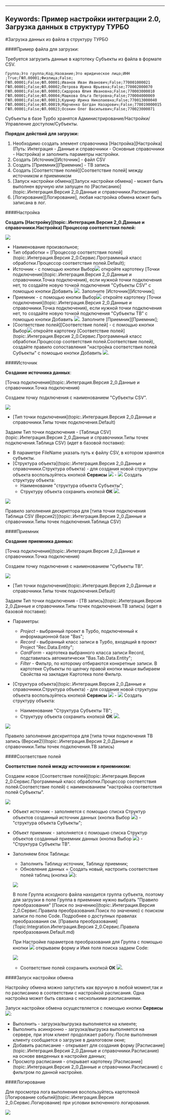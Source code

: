 ﻿

---
Keywords: Пример настройки интеграции 2.0, Загрузка данных в структуру ТУРБО
---




#Загрузка данных из файла в структуру ТУРБО

####Пример файла для загрузки:

Требуется загрузить данные в картотеку Субъекты из файла в формате CSV.

```
Группа;Это группа;Код;Название;Это юридическое лицо;ИНН
;True;ГФЛ.00001;Физлица;False;
ГФЛ.00001;False;ФЛ.00001;Иванов Иван Иванович;False;770001000021
ГФЛ.00001;False;ФЛ.00002;Петрова Ирина Юрьевна;False;770002000070
ГФЛ.00001;False;ФЛ.00003;Сидорова Юлия Ивановна;False;770003000010
ГФЛ.00001;False;ФЛ.00004;Машкова Ольга Петровна;False;770004000069
ГФЛ.00001;False;ФЛ.00013;Кушнир Ирина Николаевна;False;770013000040
ГФЛ.00001;False;ФЛ.00019;Марченко Богдан Назарович;False;770019000015
ГФЛ.00001;False;ФЛ.00023;Осокин Олег Васильевич;False;770023000071
```
Субъекты в базе Турбо хранятся Администрирование/Настройки/Управление доступом/Субъекты.

**Порядок действий для загрузки:**

1. Необходимо создать элемент справочника [Настройка][Настройка] (Путь: Интеграция - Данные и справочники - Основные справочники - Настройка) и заполнить параметры настройки.
2. Создать [Источник][Источник] - файл CSV
3. Создать [Приемник][Приемник] - TB запись
4. Создать [Соответствие полей][Соответствие полей] между источником и приемником
5. [Запуск настройки обмена][Запуск настройки обмена] - может быть выполнен вручную или запущен по [Расписанию](topic:.Интеграция.Версия 2_0.Данные и справочники.Расписание)
6. [Логирование][Логирование], любая настройка обмена может быть записана в лог.

####Настройка

**Создать [Настройку](topic:.Интеграция.Версия 2_0.Данные и справочники.Настройка) Процессор соответствия полей:**


![](topic:.AddFiles.Screenshot_11957.jpg)

* Наименование произвольное;
* Тип обработки = [Процессор соответствия полей](topic:.Интеграция.Версия 2_0.Сервис.Программный класс обработки.Процессор соответствия полей.Default);
* Источник - с помощью кнопки Выбор![](topic:Integration.AddFiles.Buttons.Btn_select.png) откройте картотеку [Точки подключения](topic:.Интеграция.Версия 2_0.Данные и справочники.Точка подключения), если нужной точки подключения нет, то создайте новую точкой подключения "Субъекты CSV" с помощью кнопки Добавить ![](topic:Com.AddFiles.Btn_Add.png). Заполните [Источник][Источник];
* Приемник - с помощью кнопки Выбор![](topic:Integration.AddFiles.Buttons.Btn_select.png) откройте картотеку [Точки подключения](topic:.Интеграция.Версия 2_0.Данные и справочники.Точка подключения), если нужной точки подключения нет, то создайте новую точкой подключения "Субъекты ТВ" с помощью кнопки Добавить ![](topic:Com.AddFiles.Btn_Add.png). Заполните [Приемник][Приемник];
* [Соответствие полей][Соответствие полей] - с помощью кнопки Выбор![](topic:Integration.AddFiles.Buttons.Btn_select.png) откройте картотеку [Соответствие полей](topic:.Интеграция.Версия 2_0.Сервис.Программный класс обработки.Процессор соответствия полей.Соответствие полей), создайте правило сопоставления "настройка соответствия полей Субъекты" с помощью кнопки Добавить ![](topic:Com.AddFiles.Btn_Add.png).


####Источник

**Создание источника данных**:


[Точка подключения](topic:.Интеграция.Версия 2_0.Данные и справочники.Точка подключения)

  Создаем точку подключения  с наименованием "Субъекты CSV".

![](topic:.AddFiles.Screenshot_12074.jpg)



* [Тип точки подключения](topic:.Интеграция.Версия 2_0.Данные и справочники.Типы точек подключения.Default)

Задаем Тип точки подключения - [Таблица CSV](topic:.Интеграция.Версия 2_0.Данные и справочники.Типы точек подключения.Таблица CSV)  (идет в базовой поставке):


* В параметре  FileName указать путь к файлу CSV, в котором хранятся субъекты.
* [Структура объекта](topic:.Интеграция.Версия 2_0.Данные и справочники.Структура объекта) - для создания новой структуры объекта воспользуйтесь кнопкой **Сервисы** ![](topic:Integration.AddFiles.Buttons.Btn_Services.png) - ![](topic:.AddFiles.Buttons.Btn_Add_new.png)  Создать структуру объекта:
    * Наименование "структура объекта Субъекты";
  <!--   * В Список таблиц объекта добавить таблицу 2 уровня;
   <!--  * Воспользоваться кнопкой **Разнести поля** для переноса отмеченных флагами полей в созданную таблицу;  !-->
    * Структуру объекта сохранить кнопкой **ОК** ![](topic:Com.AddFiles.Buttons.Btn_Post.png).

![](topic:.AddFiles.Screenshot_11959.jpg)


Правило заполнения дескриптора для [типа точки подключения Таблица CSV (Версия2)](topic:.Интеграция.Версия 2_0.Данные и справочники.Типы точек подключения.Таблица CSV)


####Приемник

**Создание приемника данных:**

[Точка подключения](topic:.Интеграция.Версия 2_0.Данные и справочники.Точка подключения)

  Создаем точку подключения  с наименованием "Субъекты ТВ".

![](topic:.AddFiles.Screenshot_12075.jpg)



* [Тип точки подключения](topic:.Интеграция.Версия 2_0.Данные и справочники.Типы точек подключения.Default)

Задаем Тип точки подключения - [ТВ запись](topic:.Интеграция.Версия 2_0.Данные и справочники.Типы точек подключения.ТВ запись)  (идет в базовой поставке):
* Параметры:
    * *Project* - выбранный проект в Турбо, подключенный к информационной базе "Bas";
    * *Record* - выбранный класс записи в Турбо, входящий в проект Project "Rec.Data.Entity";
    * *CardForm* - картотека выбранного класса записи Record, подставилась автоматически "Bas.Tab.Data.Entity";
    * *Filter* - Фильтр, по которому отбираются конкретные записи. В картотеке Субъекты по щелчку правой кнопки мыши выбираем Свойства на закладке Картотека поле Фильтр.


* [Структура объекта](topic:.Интеграция.Версия 2_0.Данные и справочники.Структура объекта) - для создания новой структуры объекта воспользуйтесь кнопкой **Сервисы** ![](topic:Integration.AddFiles.Buttons.Btn_Services.png) - ![](topic:.AddFiles.Buttons.Btn_Add_new.png)  Создать структуру объекта:
    * Наименование "Структура Субъекты ТВ";
    * Структуру объекта сохранить кнопкой **ОК** ![](topic:Com.AddFiles.Buttons.Btn_Post.png).

![](topic:.AddFiles.Screenshot_11961.jpg)


Правило заполнения дескриптора для [типа точки подключения ТВ запись (Версия2)](topic:.Интеграция.Версия 2_0.Данные и справочники.Типы точек подключения.ТВ запись)


####Соответствие полей

**Соответствие полей между источником и приемником:**

Создаем новое [Соответствие полей](topic:.Интеграция.Версия 2_0.Сервис.Программный класс обработки.Процессор соответствия полей.Соответствие полей) с наименованием "настройка соответствия полей Субъекты".

![](topic:.AddFiles.Screenshot_11962.jpg)

* Объект источник - заполняется с помощью списка Структур объектов созданный источник данных (кнопка Выбор ![](topic:Integration.AddFiles.Buttons.Btn_select.png)) - "структура объекта Субъекты";
* Объект приемник - заполняется с помощью списка Структур объектов созданный приемник данных (кнопка Выбор ![](topic:Integration.AddFiles.Buttons.Btn_select.png)) - "Структура Субъекты ТВ".
* Заполняем блок Таблицы:
    * Заполнить Таблицу источник, Таблицу приемник;
    * Обновление данных = Создать новый, настроить соответствие полей таблиц (кнопка ![](topic:Com.AddFiles.Buttons.Btn_Zamena.png)):

    ![](topic:.AddFiles.Screenshot_11963.jpg)

    В поле Группа исходного файла находится группа субъекта, поэтому для загрузки в поле Группа в приемнике нужно выбрать "Правило преобразования"  [Поиск по значению](topic:.Интеграция.Версия 2_0.Сервис.Правила преобразования.Поиск по значению) с поиском записи по полю Code.
    Подробнее о доступных правилах преобразования см. [Правила преобразования](Topic:Integration.Интеграция.Версия 2_0.Сервис.Правила преобразования.Default.md)

    <!--* Для поля Company "Правило преобразования"  используется  [Поиск по значению](topic:.Интеграция.Версия 2_0.Данные и справочники.Правила преобразования.Поиск по значению), в поле приемника стоит Предприятие - объектный тип.!-->

   При Настройке параметров преобразования для Группа с помощью кнопки ![](topic:.AddFiles.Buttons.Btn_Edit.png) открываем форму и  Имя поля поиска задаем Code:
  <!--* , потому что в файле компания задана наименованием  !-->

  ![](topic:.AddFiles.Screenshot_11964.jpg)

    <!--* ![](topic:.AddFiles.Screenshot_11624.jpg)

    * Для таблиц второго уровня обновление данных - Создать новый, настроить соответствие полей таблиц (кнопка ![](topic:Com.AddFiles.Buttons.Btn_Zamena.png)):

    ![](topic:.AddFiles.Screenshot_11625.jpg)

    Для ТМЦ [Поиск по значению](topic:.Интеграция.Версия 2_0.Данные и справочники.Правила преобразования.Поиск по значению) будет осуществляться по Name, для Валюта - по Code.!-->

    * Соответствие полей сохранить кнопкой **ОК** ![](topic:Com.AddFiles.Buttons.Btn_Post.png).


####Запуск настройки обмена

Настройку обмена можно запустить как вручную в любой момент,так и по расписанию в соответствии с настройкой расписания. Одна настройка может быть связана с несколькими расписаниями.

Запуск настройки обмена осуществляется с помощью кнопки **Сервисы** ![](topic:Integration.AddFiles.Buttons.Btn_Services.png):

- Выполнить - загрузка/выгрузка выполняется на клиенте;
- Выполнить асинхронно - загрузка/выгрузка выполняется на сервере, при этом клиент продолжает работу. После выполнения клиенту сообщается о загрузке в диалоговом окне;
- Добавить расписание - открывает для создания форму [Расписание](topic:.Интеграция.Версия 2_0.Данные и справочники.Расписание) на основе введенных в настройке данных;
- Просмотр расписания - открывает картотеку [Расписание](topic:.Интеграция.Версия 2_0.Данные и справочники.Расписание) с фильтром по данной настройке.


####Логирование

Для просмотра лога выполнения воспользуйтесь картотекой [Логирование событий](topic:.Интеграция.Версия 2_0.Сервис.Логирование) при условии включенного логирования.

![](topic:.AddFiles.Screenshot_11965.jpg)

























